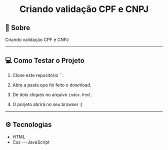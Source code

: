 <h1 align="center"> Criando validação CPF e CNPJ </h1>


## 📖 Sobre

Criando validação CPF e CNPJ


---
## 💻 Como Testar o Projeto

1. Clone este repositório ``.

2. Abra a pasta que foi feito o download.

3. De dois cliques no arquivo `index.html`.

4. O porjeto abrirá no seu browser :)

---
## ⚙ Tecnologias
 - HTML
 - Css
 ---JavaScript



